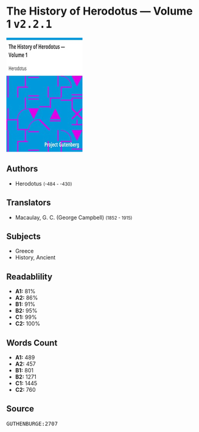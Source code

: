 # The History of Herodotus — Volume 1 <kbd>v2.2.1</kbd>

![](./cover.medium.jpg "")

## Authors


 - Herodotus <small>(-484 - -430)</small>

## Translators


 - Macaulay, G. C. (George Campbell) <small>(1852 - 1915)</small>

## Subjects


 - Greece
 - History, Ancient

## Readablility


 - **A1:** 81%
 - **A2:** 86%
 - **B1:** 91%
 - **B2:** 95%
 - **C1:** 99%
 - **C2:** 100%

## Words Count


 - **A1:** 489
 - **A2:** 457
 - **B1:** 801
 - **B2:** 1271
 - **C1:** 1445
 - **C2:** 760

## Source


<kbd>GUTHENBURGE:2707</kbd>
